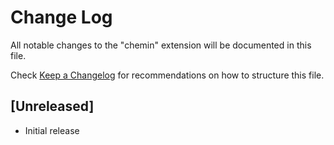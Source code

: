 # Change Log

All notable changes to the "chemin" extension will be documented in this file.

Check [Keep a Changelog](http://keepachangelog.com/) for recommendations on how to structure this file.

## [Unreleased]

- Initial release